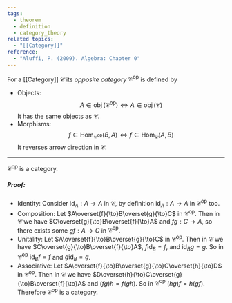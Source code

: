 ```yaml
---
tags:
  - theorem
  - definition
  - category_theory
related topics:
  - "[[Category]]"
reference:
  - "Aluffi, P. (2009). Algebra: Chapter 0"
---
```

For a [[Category]] $\mathcal{C}$ its _opposite category_ $\mathcal{C}^{\operatorname{op}}$ is defined by
- Objects:
	$$A\in \operatorname{obj}(\mathcal{C}^{\operatorname{op}}) \iff A\in \operatorname{obj}(\mathcal{C})$$
	It has the same objects as $\mathcal{C}$.
- Morphisms:
	$$
	f\in \operatorname{Hom}_{\mathcal{C}^\operatorname{op}}(B, A) \iff 
	f\in \operatorname{Hom}_{\mathcal{C}}(A, B)
	$$
	It reverses arrow direction in $\mathcal{C}$.
---
$\mathcal{C}^\operatorname{op}$ is a category.
##### Proof:
- Identity:
	Consider $\operatorname{id}_A: A\to A$ in $\mathcal{C}$, by definition $\operatorname{id}_A: A\to A$ in $\mathcal{C}^\operatorname{op}$ too.
- Composition:
	Let $A\overset{f}{\to}B\overset{g}{\to}C$ in $\mathcal{C}^\operatorname{op}$. Then in $\mathcal{C}$ we have $C\overset{g}{\to}B\overset{f}{\to}A$ and $fg:C \to A$, so there exists some $gf:A\to C$ in $\mathcal{C}^\operatorname{op}$.
- Unitality:
	Let $A\overset{f}{\to}B\overset{g}{\to}C$ in $\mathcal{C}^\operatorname{op}$. Then in $\mathcal{C}$ we have $C\overset{g}{\to}B\overset{f}{\to}A$, $f\operatorname{id}_B = f$, and $\operatorname{id}_B g=g$. So in $\mathcal{C}^\operatorname{op}$ $\operatorname{id}_B f= f$ and $g\operatorname{id}_B =g$.
- Associative:
	Let $A\overset{f}{\to}B\overset{g}{\to}C\overset{h}{\to}D$ in $\mathcal{C}^\operatorname{op}$. Then in $\mathcal{C}$ we have $D\overset{h}{\to}C\overset{g}{\to}B\overset{f}{\to}A$ and $(fg)h=f(gh)$. So in $\mathcal{C}^\operatorname{op}$ $(hg)f=h(gf)$.
Therefore $\mathcal{C}^\operatorname{op}$ is a category.
